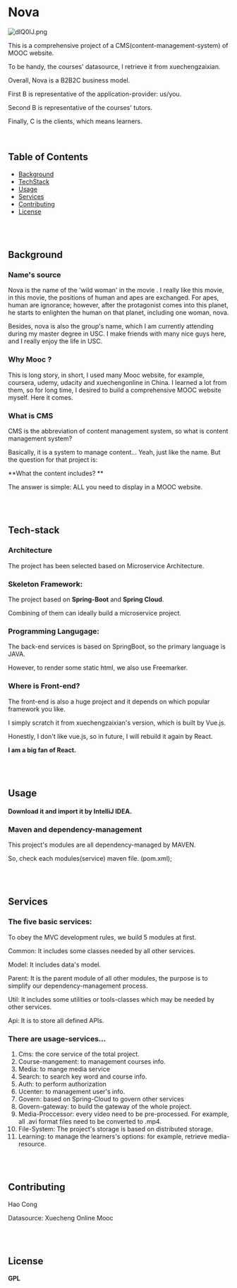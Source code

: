 # Nova

![dIQ0IJ.png](dIQ0IJ.png)



This is a comprehensive project of a CMS(content-management-system) of MOOC website. 

To be handy, the courses' datasource, I retrieve it from xuechengzaixian.



Overall, Nova is a B2B2C business model. 

First B is representative of the application-provider: us/you.

Second B is representative of the courses' tutors.

Finally, C is the clients, which means learners.

<br/> 

## Table of Contents

- [Background](#Background)
- [TechStack](#Tech-stack)
- [Usage](#Usage)
- [Services](#Services)
- [Contributing](#Contributing)
- [License](#License)

<br/> <br/> 

## Background

### Name's source

Nova is the name of the 'wild woman' in the movie <Planet of the Apes>. I really like this movie, in this movie, the positions of human and apes are exchanged. For apes, human are ignorance; however, after the protagonist comes into this planet, he starts to enlighten the human on that planet, including one woman, nova.



Besides, nova is also the group's name, which I am currently attending during my master degree in USC. I make friends with many nice guys here, and I really enjoy the life in USC.



### Why Mooc ?

This is long story, in short, I used many Mooc website, for example, coursera, udemy, udacity and xuechengonline in China. I learned a lot from them, so for long time, I desired to build a comprehensive MOOC website myself. Here it comes.



### What is CMS

CMS is the abbreviation of content management system, so what is content management system? 

Basically, it is a system to manage content... Yeah, just like the name. But the question for that project is: 

**What the content includes? **

The answer is simple: ALL you need to display in a MOOC website.

<br/> <br/> 



## Tech-stack

### Architecture

The project has been selected based on Microservice Architecture.



### Skeleton Framework:

The project based on **Spring-Boot** and **Spring Cloud**. 

Combining of them can ideally build a microservice project.



### Programming Langugage:



The back-end services is based on SpringBoot, so the primary language is JAVA.

However, to render some static html, we also use Freemarker.



### Where is Front-end?

The front-end is also a huge project and it depends on which popular framework you like.

I simply scratch it from xuechengzaixian's version, which is built by Vue.js.



Honestly, I don't like vue.js, so in future, I will rebuild it again by React.

**I am a big fan of React.**

<br/> <br/> 

## Usage

#### Download it and import it by IntelliJ IDEA.

### 

### Maven and dependency-management

This project's modules are all dependency-managed by MAVEN.

So, check each modules(service) maven file. (pom.xml);

<br/><br/>  

## Services

### The five basic services:

To obey the MVC development rules, we build 5 modules at first.

Common: It includes some classes needed by all other services.

Model: It includes data's model.

Parent: It is the parent module of all other modules, the purpose is to simplify our dependency-management process.

Util: It includes some utilities or tools-classes which may be needed by other services.

Api: It is to store all defined APIs. 



### There are usage-services...

1.  Cms: the core service of the total project.
2.  Course-mangement: to management courses info.
3.  Media: to mange media service
4.  Search: to search key word and course info.
5.  Auth: to perform authorization
6.  Ucenter: to management user's info.
7.  Govern: based on Spring-Cloud to govern other services
8.  Govern-gateway: to build the gateway of the whole project.
9.  Media-Proccessor: every video need to be pre-processed. For example, all .avi format files need to be converted to .mp4.
10.  File-System: The project's storage is based on distributed storage.
11.  Learning: to manage the learners's options: for example, retrieve media-resource.

<br/> <br/> 

## Contributing

Hao Cong

Datasource: Xuecheng Online Mooc 

<br/> <br/> 

## License

**GPL**

